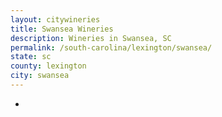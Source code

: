 ```yaml
---
layout: citywineries
title: Swansea Wineries
description: Wineries in Swansea, SC
permalink: /south-carolina/lexington/swansea/
state: sc
county: lexington
city: swansea
---
```

-
